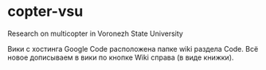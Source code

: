 # copter-vsu
Research on multicopter in Voronezh State University

Вики с хостинга Google Code расположена папке wiki раздела Code. Всё новое дописываем в вики по кнопке Wiki справа (в виде книжки).
